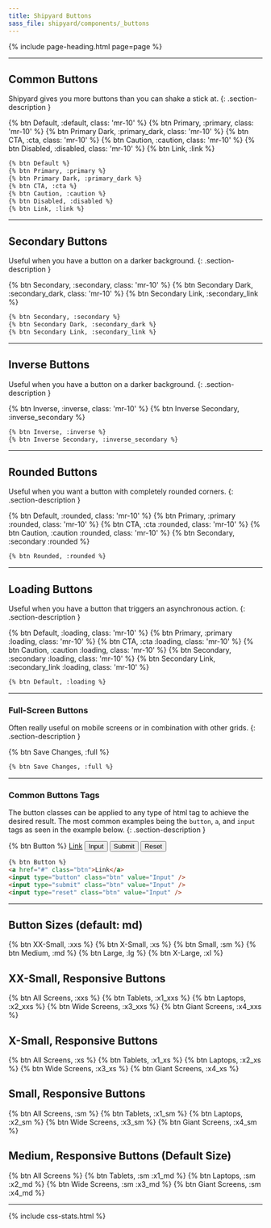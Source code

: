 ```yaml
---
title: Shipyard Buttons
sass_file: shipyard/components/_buttons
---
```


{% include page-heading.html page=page %}

---

## Common Buttons
Shipyard gives you more buttons than you can shake a stick at.
{: .section-description }

<div class="mb-20">
  {% btn Default, :default, class: 'mr-10' %}
  {% btn Primary, :primary, class: 'mr-10' %}
  {% btn Primary Dark, :primary_dark, class: 'mr-10' %}
  {% btn CTA, :cta, class: 'mr-10' %}
  {% btn Caution, :caution, class: 'mr-10' %}
  {% btn Disabled, :disabled, class: 'mr-10' %}
  {% btn Link, :link %}
</div>

```html
{% btn Default %}
{% btn Primary, :primary %}
{% btn Primary Dark, :primary_dark %}
{% btn CTA, :cta %}
{% btn Caution, :caution %}
{% btn Disabled, :disabled %}
{% btn Link, :link %}
```

---

## Secondary Buttons
Useful when you have a button on a darker background.
{: .section-description }

<div class="mb-20">
  {% btn Secondary, :secondary, class: 'mr-10' %}
  {% btn Secondary Dark, :secondary_dark, class: 'mr-10' %}
  {% btn Secondary Link, :secondary_link %}
</div>

```html
{% btn Secondary, :secondary %}
{% btn Secondary Dark, :secondary_dark %}
{% btn Secondary Link, :secondary_link %}
```

---

## Inverse Buttons
Useful when you have a button on a darker background.
{: .section-description }

<div class="box-secondary box-padding bg-gray-dark mb-20">
  {% btn Inverse, :inverse, class: 'mr-10' %}
  {% btn Inverse Secondary, :inverse_secondary %}
</div>

```html
{% btn Inverse, :inverse %}
{% btn Inverse Secondary, :inverse_secondary %}
```

---

## Rounded Buttons
Useful when you want a button with completely rounded corners.
{: .section-description }

<div class="mb-20">
  {% btn Default, :rounded, class: 'mr-10' %}
  {% btn Primary, :primary :rounded, class: 'mr-10' %}
  {% btn CTA, :cta :rounded, class: 'mr-10' %}
  {% btn Caution, :caution :rounded, class: 'mr-10' %}
  {% btn Secondary, :secondary :rounded %}
</div>

```html
{% btn Rounded, :rounded %}
```

---

## Loading Buttons
Useful when you have a button that triggers an asynchronous action.
{: .section-description }

<div class="mb-20">
  {% btn Default, :loading, class: 'mr-10' %}
  {% btn Primary, :primary :loading, class: 'mr-10' %}
  {% btn CTA, :cta :loading, class: 'mr-10' %}
  {% btn Caution, :caution :loading, class: 'mr-10' %}
  {% btn Secondary, :secondary :loading, class: 'mr-10' %}
  {% btn Secondary Link, :secondary_link :loading, class: 'mr-10' %}
</div>

```html
{% btn Default, :loading %}
```

---

### Full-Screen Buttons
Often really useful on mobile screens or in combination with other grids.
{: .section-description }

<div class="mb-20">
  {% btn Save Changes, :full %}
</div>

```html
{% btn Save Changes, :full %}
```

---

### Common Buttons Tags
The button classes can be applied to any type of html tag to achieve the desired result. The most common examples being the `button`, `a`, and `input` tags as seen in the example below.
{: .section-description }

<div class="mb-30">
  {% btn Button %}
  <a href="#" class="btn">Link</a>
  <input type="button" class="btn" value="Input" />
  <input type="submit" class="btn" value="Submit" />
  <input type="reset" class="btn" value="Reset" />
</div>

```html
{% btn Button %}
<a href="#" class="btn">Link</a>
<input type="button" class="btn" value="Input" />
<input type="submit" class="btn" value="Input" />
<input type="reset" class="btn" value="Input" />
```

---

## Button Sizes (default: md)

<div class="box-padding align-center">
  {% btn XX-Small, :xxs %}
  {% btn X-Small, :xs %}
  {% btn Small, :sm %}
  {% btn Medium, :md %}
  {% btn Large, :lg %}
  {% btn X-Large, :xl %}
</div>

## XX-Small, Responsive Buttons
<div class="box-padding align-center">
  {% btn All Screens, :xxs %}
  {% btn Tablets, :x1_xxs %}
  {% btn Laptops, :x2_xxs %}
  {% btn Wide Screens, :x3_xxs %}
  {% btn Giant Screens, :x4_xxs %}
</div>

## X-Small, Responsive Buttons
<div class="box-padding align-center">
  {% btn All Screens, :xs %}
  {% btn Tablets, :x1_xs %}
  {% btn Laptops, :x2_xs %}
  {% btn Wide Screens, :x3_xs %}
  {% btn Giant Screens, :x4_xs %}
</div>

## Small, Responsive Buttons
<div class="box-padding align-center">
  {% btn All Screens, :sm %}
  {% btn Tablets, :x1_sm %}
  {% btn Laptops, :x2_sm %}
  {% btn Wide Screens, :x3_sm %}
  {% btn Giant Screens, :x4_sm %}
</div>

## Medium, Responsive Buttons (Default Size)
<div class="box-padding align-center">
  {% btn All Screens %}
  {% btn Tablets, :sm :x1_md %}
  {% btn Laptops, :sm :x2_md %}
  {% btn Wide Screens, :sm :x3_md %}
  {% btn Giant Screens, :sm :x4_md %}
</div>

---

{% include css-stats.html %}
